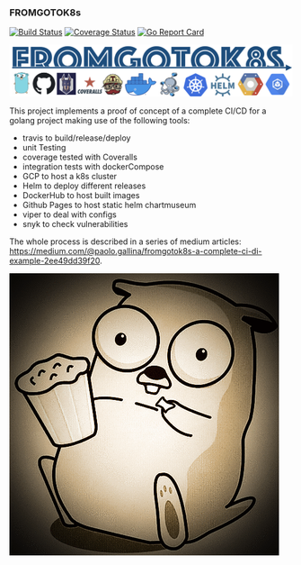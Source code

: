 ### FROMGOTOK8s
[![Build Status](https://travis-ci.org/gallo-cedrone/fromgotok8s.svg?branch=master)](https://travis-ci.org/gallo-cedrone/fromgotok8s)
[![Coverage Status](https://coveralls.io/repos/github/gallo-cedrone/fromgotok8s/badge.svg?branch=master)](https://coveralls.io/github/gallo-cedrone/fromgotok8s?branch=master)
[![Go Report Card](https://goreportcard.com/badge/github.com/gallo-cedrone/fromgotok8s)](https://goreportcard.com/report/github.com/gallo-cedrone/fromgotok8s)
 
![Let's GO!](./images/fromgo.png)

This project implements a proof of concept of a complete CI/CD for a golang project making use of the following tools:

 - travis to build/release/deploy
 - unit Testing
 - coverage tested with Coveralls
 - integration tests with dockerCompose
 - GCP to host a k8s cluster
 - Helm to deploy different releases
 - DockerHub to host built images
 - Github Pages to host static helm chartmuseum
 - viper to deal with configs
 - snyk to check vulnerabilities
 

The whole process is described in a series of medium articles: https://medium.com/@paolo.gallina/fromgotok8s-a-complete-ci-di-example-2ee49dd39f20.

 ![Let's GOgif!](./images/go.gif)
